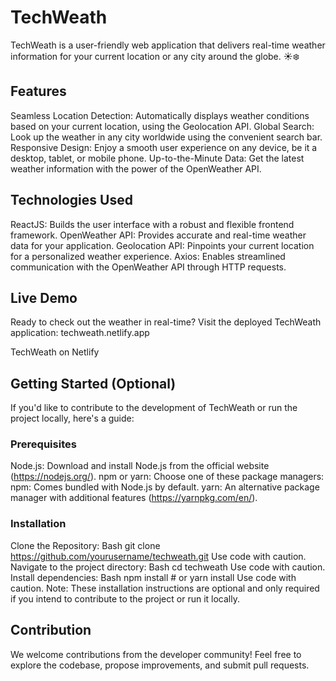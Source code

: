 # TechWeath

TechWeath is a user-friendly web application that delivers real-time weather information for your current location or any city around the globe. ☀️️❄️

## Features

Seamless Location Detection: Automatically displays weather conditions based on your current location, using the Geolocation API.
Global Search: Look up the weather in any city worldwide using the convenient search bar.
Responsive Design: Enjoy a smooth user experience on any device, be it a desktop, tablet, or mobile phone.
Up-to-the-Minute Data: Get the latest weather information with the power of the OpenWeather API.
## Technologies Used

ReactJS: Builds the user interface with a robust and flexible frontend framework.
OpenWeather API: Provides accurate and real-time weather data for your application.
Geolocation API: Pinpoints your current location for a personalized weather experience.
Axios: Enables streamlined communication with the OpenWeather API through HTTP requests.
## Live Demo

Ready to check out the weather in real-time? Visit the deployed TechWeath application: techweath.netlify.app

TechWeath on Netlify

## Getting Started (Optional)

If you'd like to contribute to the development of TechWeath or run the project locally, here's a guide:

### Prerequisites

Node.js: Download and install Node.js from the official website (https://nodejs.org/).
npm or yarn: Choose one of these package managers:
npm: Comes bundled with Node.js by default.
yarn: An alternative package manager with additional features (https://yarnpkg.com/en/).
### Installation

Clone the Repository:
Bash
git clone https://github.com/yourusername/techweath.git
Use code with caution.
Navigate to the project directory:
Bash
cd techweath
Use code with caution.
Install dependencies:
Bash
npm install  # or yarn install
Use code with caution.
Note: These installation instructions are optional and only required if you intend to contribute to the project or run it locally.

## Contribution

We welcome contributions from the developer community! Feel free to explore the codebase, propose improvements, and submit pull requests.
